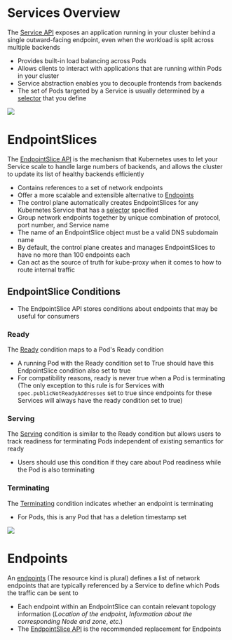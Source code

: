 # Services Overview

The [Service API](https://kubernetes.io/docs/concepts/services-networking/service/#:~:text=Expose%20an%20application%20running%20in%20your%20cluster%20behind%20a%20single%20outward%2Dfacing%20endpoint%2C%20even%20when%20the%20workload%20is%20split%20across%20multiple%20backends.) exposes an application running in your cluster behind a single outward-facing endpoint, even when the workload is split across multiple backends

* Provides built-in load balancing across Pods
* Allows clients to interact with applications that are running within Pods in your cluster
* Service abstraction enables you to decouple frontends from backends 
* The set of Pods targeted by a Service is usually determined by a [selector](https://kubernetes.io/docs/concepts/overview/working-with-objects/labels/#:~:text=Via%20a%20label%20selector%2C%20the%20client/user%20can%20identify%20a%20set%20of%20objects.%20The%20label%20selector%20is%20the%20core%20grouping%20primitive%20in%20Kubernetes.) that you define

![](https://github.com/JonmarCorpuz/SecondBrain/blob/main/Assets/Whitespace.png)

# EndpointSlices

The [EndpointSlice API](https://kubernetes.io/docs/concepts/services-networking/endpoint-slices/#:~:text=The%20EndpointSlice%20API%20is%20the%20mechanism%20that%20Kubernetes%20uses%20to%20let%20your%20Service%20scale%20to%20handle%20large%20numbers%20of%20backends%2C%20and%20allows%20the%20cluster%20to%20update%20its%20list%20of%20healthy%20backends%20efficiently.) is the mechanism that Kubernetes uses to let your Service scale to handle large numbers of backends, and allows the cluster to update its list of healthy backends efficiently

* Contains references to a set of network endpoints
* Offer a more scalable and extensible alternative to [Endpoints](https://kubernetes.io/docs/concepts/services-networking/service/#endpoints)
* The control plane automatically creates EndpointSlices for any Kubernetes Service that has a [selector](https://kubernetes.io/docs/concepts/overview/working-with-objects/labels/#label-selectors) specified
* Group network endpoints together by unique combination of protocol, port number, and Service name
* The name of an EndpointSlice object must be a valid DNS subdomain name
* By default, the control plane creates and manages EndpointSlices to have no more than 100 endpoints each
* Can act as the source of truth for kube-proxy when it comes to how to route internal traffic

## EndpointSlice Conditions

* The EndpointSlice API stores conditions about endpoints that may be useful for consumers

### Ready

The [Ready](https://kubernetes.io/docs/concepts/services-networking/endpoint-slices/#ready) condition maps to a Pod's Ready condition

* A running Pod with the Ready condition set to True should have this EndpointSlice condition also set to true
* For compatibility reasons, ready is never true when a Pod is terminating (The only exception to this rule is for Services with `spec.publicNotReadyAddresses` set to true since endpoints for these Services will always have the ready condition set to true)

### Serving

The [Serving](https://kubernetes.io/docs/concepts/services-networking/endpoint-slices/#serving) condition is similar to the Ready condition but allows users to track readiness for terminating Pods independent of existing semantics for ready

* Users should use this condition if they care about Pod readiness while the Pod is also terminating

### Terminating

The [Terminating](https://kubernetes.io/docs/concepts/services-networking/endpoint-slices/#terminating) condition indicates whether an endpoint is terminating

* For Pods, this is any Pod that has a deletion timestamp set

![](https://github.com/JonmarCorpuz/SecondBrain/blob/main/Assets/Whitespace.png)

# Endpoints

An [endpoints](https://kubernetes.io/docs/concepts/services-networking/service/#endpoints) (The resource kind is plural) defines a list of network endpoints that are typically referenced by a Service to define which Pods the traffic can be sent to

* Each endpoint within an EndpointSlice can contain relevant topology information (*Location of the endpoint*, *Information about the corresponding Node and zone*, *etc.*)
* The [EndpointSlice API](https://kubernetes.io/docs/concepts/services-networking/endpoint-slices/#:~:text=The%20EndpointSlice%20API%20is%20the%20mechanism%20that%20Kubernetes%20uses%20to%20let%20your%20Service%20scale%20to%20handle%20large%20numbers%20of%20backends%2C%20and%20allows%20the%20cluster%20to%20update%20its%20list%20of%20healthy%20backends%20efficiently.) is the recommended replacement for Endpoints
